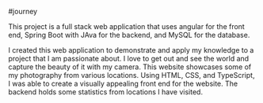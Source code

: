 #journey

This project is a full stack web application that uses angular for the front end, Spring Boot with JAva for the backend, and MySQL for the database.

I created this web application to demonstrate and apply my knowledge to a project that I am passionate about. I love to get out and see the world and capture the beauty of it with my camera. This website showcases some of my photography from various locations. Using HTML, CSS, and TypeScript, I was able to create a visually appealing front end for the website. The backend holds some statistics from locations I have visited.
